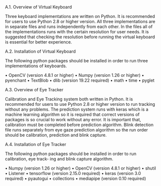 A.1. Overview of Virtual Keyboard

Three keyboard implementations are written on Python. It is recommended for users to
use Python 2.8 or higher version. All three implementations are in separate files and runs
independently from each other. In the files all of the implementations runs with the certain
resolution for user needs. It is suggested that checking the resolution before running the
virtual keyboard is essential for better experience.

A.2. Installation of Virtual Keyboard

The following python packages should be installed in order to run three implementations
of keyboards.

• OpenCV (version 4.8.1 or higher)
• Numpy (version 1.26 or higher)
• pyenchant
• TextBlob
• dlib (version 19.22 required)
• math
• time
• pyglet


A.3. Overview of Eye Tracker

Calibration and Eye Tracking system both written in Python. It is recommended for users
to use Python 2.8 or higher version to run tracking without any problems. The prediction
system runs with keras which is a machine learning algorithm so it is required that correct
versions of packages is so crucial to work without any error. It is important that, calibration
must be completed before prediction algorithm. Blink detection file runs separately from eye
gaze prediction algorithm so the run order should be calibration, prediction and blink capture.

A.4. Installation of Eye Tracker

The following python packages should be installed in order to run calibration, eye track-
ing and blink capture algorithm.

• Numpy (version 1.26 or higher)
• OpenCV (version 4.8.1 or higher)
• shutil
• Listener
• tensorflow (version 2.15.0 required)
• keras (version 3.0 required)
• pyautogui
• collections
• mediapipe (version 0.10 required)
